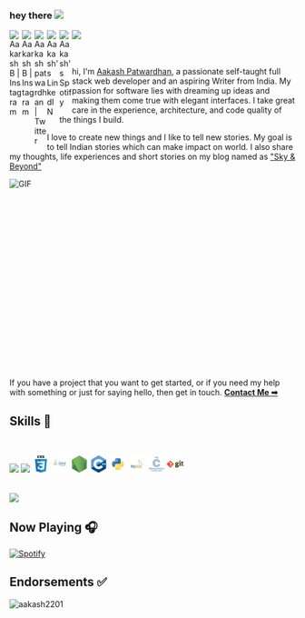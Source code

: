 ### hey there <img src="https://media.giphy.com/media/hvRJCLFzcasrR4ia7z/giphy.gif" width="25px">
<a href="https://www.instagram.com/___aakashpat___/" target="_blank"><img align="left" alt="Aakarsh B | Instagram" width="22px" src="https://cdn2.iconfinder.com/data/icons/social-media-2285/512/1_Instagram_colored_svg_1-512.png" />
<a href="https://sky-n-beyond.blogspot.com/" target="_blank"><img align="left" alt="Aakarsh B | Instagram" width="22px" src="https://upload.wikimedia.org/wikipedia/commons/thumb/3/31/Blogger.svg/1200px-Blogger.svg.png" />
<a href="https://twitter.com/aakash_milind">
  <img align="left" alt="Aakash patwardhan | Twitter" width="22px" src="https://raw.githubusercontent.com/peterthehan/peterthehan/master/assets/twitter.svg" />
</a>
<a href="https://www.linkedin.com/in/aakash-patwardhan-5700681a0/">
  <img align="left" alt="Aakash's LinkedIN" width="22px" src="https://raw.githubusercontent.com/peterthehan/peterthehan/master/assets/linkedin.svg" />
</a>
<a href="https://open.spotify.com/user/31yhho2fbnffojp4ddhtr3fgg7ia">
  <img align="left" alt="Aakash's Spotify" width="22px" src="https://raw.githubusercontent.com/peterthehan/peterthehan/master/assets/spotify.svg" />
</a>

![](https://visitor-badge.glitch.me/badge?page_id=aakash2201.aakash2201)

<br />

hi, I'm [Aakash Patwardhan](https://aakash2201.github.io/Personal-Website/), a passionate self-taught full stack web developer and an aspiring Writer from India. My passion for software lies with dreaming up ideas and making them come true with elegant interfaces. I take great care in the experience, architecture, and code quality of the things I build.

I love to create new things and I like to tell new stories. My goal is to tell Indian stories which can make impact on world. I also share my thoughts, life experiences and short stories on my blog named as ["Sky & Beyond"](https://sky-n-beyond.blogspot.com/)


 <img align="right" alt="GIF" src="https://github.com/abhisheknaiidu/abhisheknaiidu/blob/master/code.gif?raw=true" width="550" height="350" />

  
If you have a project that you want to get started, or if you need my help
with something or just for saying hello, then get in touch. 
**[Contact Me ➡](patwardhanaakash007@gmail.com)**



## Skills 🎨

<br>

<code><img height="30" src="https://upload.wikimedia.org/wikipedia/commons/6/6a/JavaScript-logo.png"></code>
<code><img height="30" src="https://catalin.red/dist/uploads/2011/01/css3-html5-logo-initial.png"></code>
<code><img height="30" src="https://raw.githubusercontent.com/github/explore/80688e429a7d4ef2fca1e82350fe8e3517d3494d/topics/css/css.png"></code>
<code><img height="30" src="https://raw.githubusercontent.com/github/explore/5c058a388828bb5fde0bcafd4bc867b5bb3f26f3/topics/java/java.png"></code>
<code><img height="30" src="https://raw.githubusercontent.com/github/explore/80688e429a7d4ef2fca1e82350fe8e3517d3494d/topics/nodejs/nodejs.png"></code>
<code><img height="30" src="https://raw.githubusercontent.com/github/explore/80688e429a7d4ef2fca1e82350fe8e3517d3494d/topics/cpp/cpp.png"></code>
<code><img height="30" src="https://raw.githubusercontent.com/github/explore/80688e429a7d4ef2fca1e82350fe8e3517d3494d/topics/python/python.png"></code>
<code><img height="30" src="https://raw.githubusercontent.com/github/explore/80688e429a7d4ef2fca1e82350fe8e3517d3494d/topics/mysql/mysql.png"></code>
<code><img height="30" src="https://raw.githubusercontent.com/github/explore/80688e429a7d4ef2fca1e82350fe8e3517d3494d/topics/c/c.png"></code>
<code><img height="30" src="https://raw.githubusercontent.com/github/explore/80688e429a7d4ef2fca1e82350fe8e3517d3494d/topics/git/git.png"></code>

<br>


<a href="https://github.com/aakash2201">
  <img align="center" src="https://github-readme-stats.vercel.app/api/top-langs/?username=aakash2201&theme=dark&hide_langs_below=1" />
</a>


<h2>Now Playing 🎧</h2>

[![Spotify](https://github-readme-remake.vercel.app/api/spotify)](https://open.spotify.com/user/31yhho2fbnffojp4ddhtr3fgg7ia)
<br>
  
## Endorsements ✅
  
<p align="left"> <img src="https://github-readme-stats.vercel.app/api?username=aakash2201&show_icons=true&theme=gotham" alt="aakash2201" />

